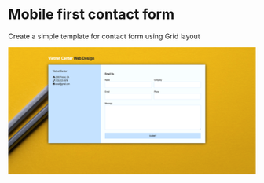 # Mobile first contact form
Create a simple template for contact form using Grid layout

![Screen shot](https://github.com/nghientai/mobile_first_contact_form/blob/master/images/Screen%20Shot.png)
